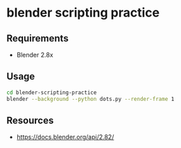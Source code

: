 # blender scripting practice


## Requirements
- Blender 2.8x


## Usage

```bash
cd blender-scripting-practice
blender --background --python dots.py --render-frame 1
```


## Resources
- https://docs.blender.org/api/2.82/
